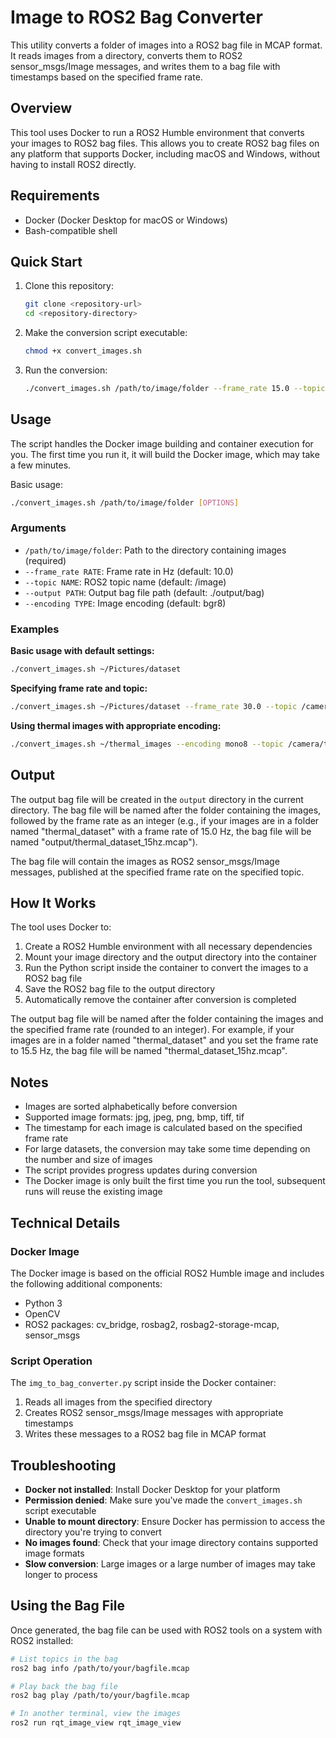 # Image to ROS2 Bag Converter

This utility converts a folder of images into a ROS2 bag file in MCAP format. It reads images from a directory, converts them to ROS2 sensor_msgs/Image messages, and writes them to a bag file with timestamps based on the specified frame rate.

## Overview

This tool uses Docker to run a ROS2 Humble environment that converts your images to ROS2 bag files. This allows you to create ROS2 bag files on any platform that supports Docker, including macOS and Windows, without having to install ROS2 directly.

## Requirements

- Docker (Docker Desktop for macOS or Windows)
- Bash-compatible shell

## Quick Start

1. Clone this repository:
   ```bash
   git clone <repository-url>
   cd <repository-directory>
   ```

2. Make the conversion script executable:
   ```bash
   chmod +x convert_images.sh
   ```

3. Run the conversion:
   ```bash
   ./convert_images.sh /path/to/image/folder --frame_rate 15.0 --topic /camera/image_raw
   ```

## Usage

The script handles the Docker image building and container execution for you. The first time you run it, it will build the Docker image, which may take a few minutes.

Basic usage:

```bash
./convert_images.sh /path/to/image/folder [OPTIONS]
```

### Arguments

- `/path/to/image/folder`: Path to the directory containing images (required)
- `--frame_rate RATE`: Frame rate in Hz (default: 10.0)
- `--topic NAME`: ROS2 topic name (default: /image)
- `--output PATH`: Output bag file path (default: ./output/bag)
- `--encoding TYPE`: Image encoding (default: bgr8)

### Examples

**Basic usage with default settings:**
```bash
./convert_images.sh ~/Pictures/dataset
```

**Specifying frame rate and topic:**
```bash
./convert_images.sh ~/Pictures/dataset --frame_rate 30.0 --topic /camera/image_raw
```

**Using thermal images with appropriate encoding:**
```bash
./convert_images.sh ~/thermal_images --encoding mono8 --topic /camera/thermal --frame_rate 15.0
```

## Output

The output bag file will be created in the `output` directory in the current directory. The bag file will be named after the folder containing the images, followed by the frame rate as an integer (e.g., if your images are in a folder named "thermal_dataset" with a frame rate of 15.0 Hz, the bag file will be named "output/thermal_dataset_15hz.mcap").

The bag file will contain the images as ROS2 sensor_msgs/Image messages, published at the specified frame rate on the specified topic.

## How It Works

The tool uses Docker to:

1. Create a ROS2 Humble environment with all necessary dependencies
2. Mount your image directory and the output directory into the container
3. Run the Python script inside the container to convert the images to a ROS2 bag file
4. Save the ROS2 bag file to the output directory
5. Automatically remove the container after conversion is completed

The output bag file will be named after the folder containing the images and the specified frame rate (rounded to an integer). For example, if your images are in a folder named "thermal_dataset" and you set the frame rate to 15.5 Hz, the bag file will be named "thermal_dataset_15hz.mcap".

## Notes

- Images are sorted alphabetically before conversion
- Supported image formats: jpg, jpeg, png, bmp, tiff, tif
- The timestamp for each image is calculated based on the specified frame rate
- For large datasets, the conversion may take some time depending on the number and size of images
- The script provides progress updates during conversion
- The Docker image is only built the first time you run the tool, subsequent runs will reuse the existing image

## Technical Details

### Docker Image

The Docker image is based on the official ROS2 Humble image and includes the following additional components:

- Python 3
- OpenCV
- ROS2 packages: cv_bridge, rosbag2, rosbag2-storage-mcap, sensor_msgs

### Script Operation

The `img_to_bag_converter.py` script inside the Docker container:

1. Reads all images from the specified directory
2. Creates ROS2 sensor_msgs/Image messages with appropriate timestamps
3. Writes these messages to a ROS2 bag file in MCAP format

## Troubleshooting

- **Docker not installed**: Install Docker Desktop for your platform
- **Permission denied**: Make sure you've made the `convert_images.sh` script executable
- **Unable to mount directory**: Ensure Docker has permission to access the directory you're trying to convert
- **No images found**: Check that your image directory contains supported image formats
- **Slow conversion**: Large images or a large number of images may take longer to process

## Using the Bag File

Once generated, the bag file can be used with ROS2 tools on a system with ROS2 installed:

```bash
# List topics in the bag
ros2 bag info /path/to/your/bagfile.mcap

# Play back the bag file
ros2 bag play /path/to/your/bagfile.mcap

# In another terminal, view the images
ros2 run rqt_image_view rqt_image_view
